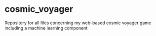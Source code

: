 # cosmic_voyager
Repository for all files concerning my web-based cosmic voyager game including a machine learning component
